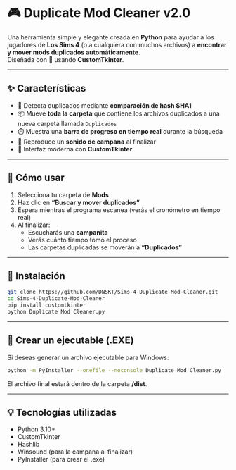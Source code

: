# 🎮 Duplicate Mod Cleaner v2.0

Una herramienta simple y elegante creada en **Python** para ayudar a los jugadores de **Los Sims 4** (o a cualquiera con muchos archivos) a **encontrar y mover mods duplicados automáticamente**.  
Diseñada con 💙 usando **CustomTkinter**.

---

## ✨ Características

- 🧠 Detecta duplicados mediante **comparación de hash SHA1**  
- 📦 Mueve **toda la carpeta** que contiene los archivos duplicados a una nueva carpeta llamada `Duplicados`  
- ⏱️ Muestra una **barra de progreso en tiempo real** durante la búsqueda  
- 🔔 Reproduce un **sonido de campana** al finalizar  
- 🖤 Interfaz moderna con **CustomTkinter**

---

## 🚀 Cómo usar

1. Selecciona tu carpeta de **Mods**  
2. Haz clic en **“Buscar y mover duplicados”**  
3. Espera mientras el programa escanea (verás el cronómetro en tiempo real)  
4. Al finalizar:
   - Escucharás una **campanita**
   - Verás cuánto tiempo tomó el proceso
   - Las carpetas duplicadas se moverán a **“Duplicados”**

---

## 🧩 Instalación

```bash
git clone https://github.com/DNSKT/Sims-4-Duplicate-Mod-Cleaner.git
cd Sims-4-Duplicate-Mod-Cleaner
pip install customtkinter
python Duplicate Mod Cleaner.py
````

---

## 🧰 Crear un ejecutable (.EXE)

Si deseas generar un archivo ejecutable para Windows:

```bash
python -m PyInstaller --onefile --noconsole Duplicate Mod Cleaner.py
```

El archivo final estará dentro de la carpeta **/dist**.

---

## 💡 Tecnologías utilizadas

* Python 3.10+
* CustomTkinter
* Hashlib
* Winsound (para la campana al finalizar)
* PyInstaller (para crear el .exe)
